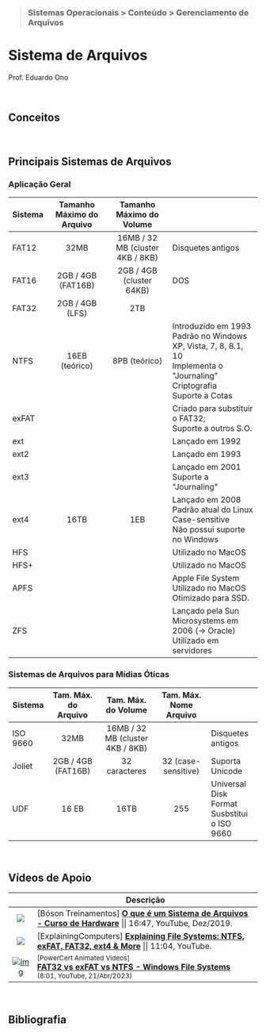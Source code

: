 > ### Sistemas Operacionais > Conteúdo > Gerenciamento de Arquivos

# Sistema de Arquivos

Prof. Eduardo Ono

&nbsp;

## Conceitos

&nbsp;

## Principais Sistemas de Arquivos

### Aplicação Geral

| Sistema | Tamanho Máximo do Arquivo | Tamanho Máximo do Volume | |
| --- | :-: | :-: | --- |
| FAT12 | 32MB               | 16MB / 32 MB (cluster 4KB / 8KB) | Disquetes antigos
| FAT16 | 2GB / 4GB (FAT16B) | 2GB / 4GB (cluster 64KB)         | DOS
| FAT32 | 2GB / 4GB (LFS)    | 2TB                              |
| NTFS  | 16EB (teórico)     | 8PB (teórico)                    | Introduzido em 1993 <br> Padrão no Windows XP, Vista, 7, 8, 8.1, 10 <br> Implementa o "Journaling" <br> Criptografia <br> Suporte a Cotas
| exFAT |                    |                                  | Criado para substituir o FAT32; <br> Suporte a outros S.O.
| ext   |                    |                                  | Lançado em 1992 
| ext2  |                    |                                  | Lançado em 1993
| ext3  |                    |                                  | Lançado em 2001 <br> Suporte a "Journaling"
| ext4  | 16TB               | 1EB                              | Lançado em 2008 <br> Padrão atual do Linux <br> Case-sensitive <br> Não possui suporte no Windows
| HFS   |                    |                                  | Utilizado no MacOS
| HFS+  |                    |                                  | Utilizado no MacOS
| APFS  |                    |                                  | Apple File System <br> Utilizado no MacOS <br> Otimizado para SSD.
| ZFS   |                    |                                  | Lançado pela Sun Microsystems em 2006 (-> Oracle) <br> Utilizado em servidores

### Sistemas de Arquivos para Mídias Óticas

| Sistema | Tam. Máx. do Arquivo | Tam. Máx. do Volume | Tam. Máx. Nome Arquivo| |
| --- | :-: | :-: | :-: | --- |
| ISO 9660 | 32MB               | 16MB / 32 MB (cluster 4KB / 8KB) |     | Disquetes antigos
| Joliet   | 2GB / 4GB (FAT16B) | 32 caracteres                    | 32 (case-sensitive) | Suporta Unicode
| UDF      | 16 EB              | 16TB                             | 255 | Universal Disk Format <br> Susbstitui o ISO 9660

&nbsp;

## Vídeos de Apoio

| | Descrição |
| :-: | --- |
| ![](https://img.youtube.com/vi/KPWtWB0x9rI/default.jpg)| [Bóson Treinamentos] [__O que é um Sistema de Arquivos - Curso de Hardware__](https://www.youtube.com/watch?v=KPWtWB0x9rI) \|\| 16:47, YouTube, Dez/2019.
| ![](https://img.youtube.com/vi/_h30HBYxtws/default.jpg)| [ExplainingComputers] [__Explaining File Systems: NTFS, exFAT, FAT32, ext4 & More__](https://www.youtube.com/watch?v=_h30HBYxtws) \|\| 11:04, YouTube.
| [![img](https://img.youtube.com/vi/bYjQakUxeVY/default.jpg)](https://www.youtube.com/watch?v=bYjQakUxeVY) | <sup>[PowerCert Animated Videos]</sup><br>[__FAT32 vs exFAT vs NTFS - Windows File Systems__](https://www.youtube.com/watch?v=bYjQakUxeVY)<br><sub>(8:01, YouTube, 21/Abr/2023)</sub>

&nbsp;

## Bibliografia

&nbsp;

